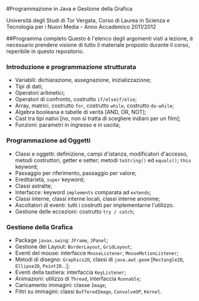 #Programmazione in Java e Gestione della Grafica

Università degli Studi di Tor Vergata, Corso di Laurea in Scienza e Tecnologia per i Nuovi Media - Anno Accademico 2011/2012

##Programma completo
Questo è l'elenco degli argomenti visti a lezione, è necessario prendere visione di tutto il materiale proposto durante il corso, reperibile in questo repositorio.

### Introduzione e programmazione strutturata
* Variabili: dichiarazione, assegnazione, inizializzazione;
* Tipi di dati;
* Operatori aritmetici;
* Operatori di confronto, costrutto ```if/elseif/else```;
* Array, matrici, costrutto ```for```, costrutto ```while```, costrutto ```do-while```;
* Algebra booleana e tabelle di verità [AND, OR, NOT];
* Cast tra tipi nativi [no, non si tratta di scegliere indiani per un film];
* Funzioni: parametri in ingresso e in uscita;

### Programmazione ad Oggetti
* Classi e oggetti: definizione, campi d'istanza, modificatori d'accesso, metodi costruttori, getter e setter; metodi ```toString()``` ed ```equals()```; ```this``` keyword;
* Passaggio per riferimento, passaggio per valore;
* Ereditarietà, ```super``` keyword;
* Classi astratte;
* Interfacce: keyword ```implements``` comparata ad ```extends```;
* Classi interne, classi interne locali, classi interne anonime;
* Ascoltatori di eventi: tutti i costrutti per implementarne l'utilizzo.
* Gestione delle eccezioni: costrutto ```try / catch```;

### Gestione della Grafica
* Package ```javax.swing```: ```JFrame```, ```JPanel```;
* Gestione dei Layout: ```BorderLayout```, ```GridLayout```;
* Eventi del mouse: interfacce ```MouseListener```, ```MouseMotionListener```;
* Metodi di disegno: ```Graphics2D```, classi di ```java.awt.geom``` [```Rectangle2D```, ```Ellipse2D```, ```Point2D```...];
* Eventi della tastiera: interfaccia ```KeyListener```;
* Animazioni: utilizzo di ```Thread```, interfaccia ```Runnable```;
* Caricamento immagini: classe ```Image```;
* Filtri su immagini: classi ```BufferedImage```, ```ConvolveOP```, ```Kernel```.